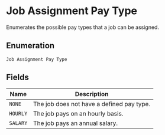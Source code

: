 
# Job Assignment Pay Type

Enumerates the possible pay types that a job can be assigned.

## Enumeration

`Job Assignment Pay Type`

## Fields

| Name | Description |
|  --- | --- |
| `NONE` | The job does not have a defined pay type. |
| `HOURLY` | The job pays on an hourly basis. |
| `SALARY` | The job pays an annual salary. |

